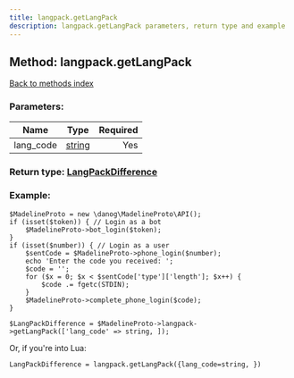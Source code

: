 ```yaml
---
title: langpack.getLangPack
description: langpack.getLangPack parameters, return type and example
---
```

## Method: langpack.getLangPack  
[Back to methods index](index.md)


### Parameters:

| Name     |    Type       | Required |
|----------|:-------------:|---------:|
|lang\_code|[string](../types/string.md) | Yes|


### Return type: [LangPackDifference](../types/LangPackDifference.md)

### Example:


```
$MadelineProto = new \danog\MadelineProto\API();
if (isset($token)) { // Login as a bot
    $MadelineProto->bot_login($token);
}
if (isset($number)) { // Login as a user
    $sentCode = $MadelineProto->phone_login($number);
    echo 'Enter the code you received: ';
    $code = '';
    for ($x = 0; $x < $sentCode['type']['length']; $x++) {
        $code .= fgetc(STDIN);
    }
    $MadelineProto->complete_phone_login($code);
}

$LangPackDifference = $MadelineProto->langpack->getLangPack(['lang_code' => string, ]);
```

Or, if you're into Lua:

```
LangPackDifference = langpack.getLangPack({lang_code=string, })
```

